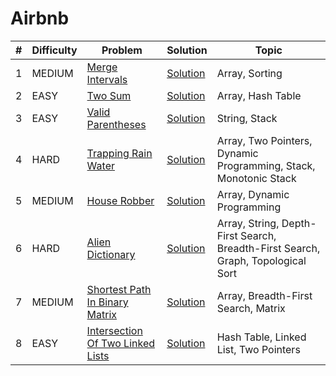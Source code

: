 # Airbnb

| # | Difficulty | Problem | Solution | Topic |
|---|------------|---------|----------|--------|
| 1 | MEDIUM | [Merge Intervals](https://leetcode.com/problems/merge-intervals) | [Solution](../coding/datastructures/arrays/SubArrays.java) | Array, Sorting |
| 2 | EASY | [Two Sum](https://leetcode.com/problems/two-sum) | [Solution](../coding/datastructures/hashMapAndSet/Solutions.java) | Array, Hash Table |
| 3 | EASY | [Valid Parentheses](https://leetcode.com/problems/valid-parentheses) | [Solution](../coding/datastructures/stackAndQueue/Solution.java) | String, Stack |
| 4 | HARD | [Trapping Rain Water](https://leetcode.com/problems/trapping-rain-water) | [Solution](../coding/datastructures/stackAndQueue/MinStack.java) | Array, Two Pointers, Dynamic Programming, Stack, Monotonic Stack |
| 5 | MEDIUM | [House Robber](https://leetcode.com/problems/house-robber) | [Solution](../coding/algorithms/DynamicProgramming.java) | Array, Dynamic Programming |
| 6 | HARD | [Alien Dictionary](https://leetcode.com/problems/alien-dictionary) | [Solution](../coding/datastructures/graph/TopologicalSorting.java) | Array, String, Depth-First Search, Breadth-First Search, Graph, Topological Sort |
| 7 | MEDIUM | [Shortest Path In Binary Matrix](https://leetcode.com/problems/shortest-path-in-binary-matrix) | [Solution](../coding/datastructures/graph/ShortestPath.java) | Array, Breadth-First Search, Matrix |
| 8 | EASY | [Intersection Of Two Linked Lists](https://leetcode.com/problems/intersection-of-two-linked-lists) | [Solution](../coding/datastructures/linkedList/LinkedList.java) | Hash Table, Linked List, Two Pointers |
